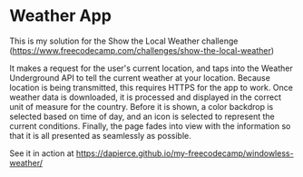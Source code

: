 # Weather App

This is my solution for the Show the Local Weather challenge (https://www.freecodecamp.com/challenges/show-the-local-weather)

It makes a request for the user's current location, and taps into the Weather Underground API to tell the current weather at your location. Because location is being transmitted, this requires HTTPS for the app to work. Once weather data is downloaded, it is processed and displayed in the correct unit of measure for the country. Before it is shown, a color backdrop is selected based on time of day, and an icon is selected to represent the current conditions. Finally, the page fades into view with the information so that it is all presented as seamlessly as possible.

See it in action at https://dapierce.github.io/my-freecodecamp/windowless-weather/
